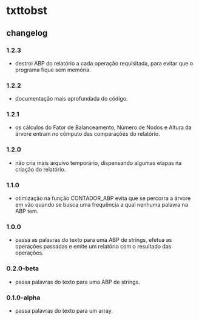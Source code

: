 # txttobst

## changelog

### 1.2.3
- destroi ABP do relatório a cada operação requisitada, para evitar que o programa fique sem memória.

### 1.2.2
- documentação mais aprofundada do código.

### 1.2.1
- os cálculos do Fator de Balanceamento, Número de Nodos e Altura da árvore entram no cômputo das comparações do relatório.

### 1.2.0
- não cria mais arquivo temporário, dispensando algumas etapas na criação do relatório.

### 1.1.0
- otimização na função CONTADOR_ABP evita que se percorra a árvore em vão quando se busca uma frequência a qual nenhuma palavra na ABP tem.

### 1.0.0
- passa as palavras do texto para uma ABP de strings, efetua as operações passadas e emite um relatório com o resultado das operações.

### 0.2.0-beta
- passa palavras do texto para uma ABP de strings.

### 0.1.0-alpha
- passa palavras do texto para um array.